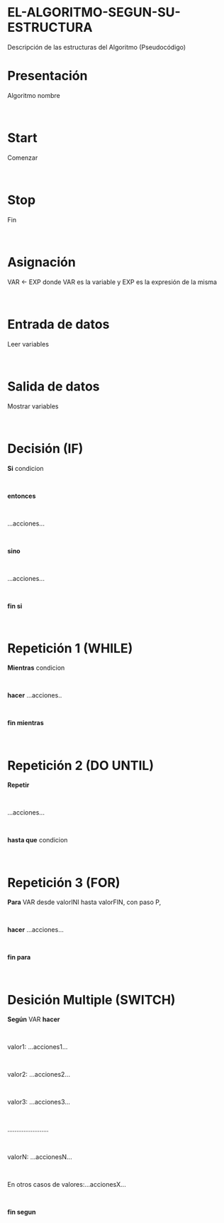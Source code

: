 # EL-ALGORITMO-SEGUN-SU-ESTRUCTURA
Descripción de las estructuras del Algoritmo (Pseudocódigo)


# Presentación    

Algoritmo nombre

&nbsp;

# Start     

Comenzar

&nbsp;

# Stop      

Fin

&nbsp;

# Asignación  

VAR <- EXP  donde VAR es la variable y EXP es la expresión de la misma

&nbsp;

# Entrada de datos     

Leer variables

&nbsp;

# Salida de datos      

Mostrar variables

&nbsp;

# Decisión (IF)

**Si** condicion

&nbsp;

**entonces**

&nbsp;

...acciones...

&nbsp;

**sino**

&nbsp;

...acciones...

&nbsp;

**fin si**
              
&nbsp;

# Repetición 1 (WHILE)

**Mientras** condicion

&nbsp;

**hacer** ...acciones..

&nbsp;

**fin mientras**

&nbsp;

# Repetición 2 (DO UNTIL)

**Repetir** 

&nbsp;

...acciones...

&nbsp;

**hasta que** condicion

&nbsp;

# Repetición 3 (FOR)

**Para** VAR desde valorINI hasta valorFIN, con paso P,

&nbsp;

**hacer** ...acciones...

&nbsp;

**fin para**

&nbsp;

# Desición Multiple (SWITCH)


**Según** VAR **hacer**

&nbsp;

valor1: ...acciones1...

&nbsp;

valor2: ...acciones2...

&nbsp;

valor3: ...acciones3...

&nbsp;

.......................

&nbsp;

valorN: ...accionesN...

&nbsp;

En otros casos de valores:...accionesX...

&nbsp;

**fin segun**

